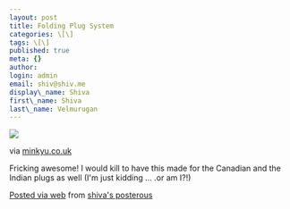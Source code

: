 ```yaml
---
layout: post
title: Folding Plug System
categories: \[\]
tags: \[\]
published: true
meta: {}
author:
login: admin
email: shiv@shiv.me
display\_name: Shiva
first\_name: Shiva
last\_name: Velmurugan
---
```


[![](/images/media_httpwwwminkyucoukSiteProductEntries2009420FoldingPlugSystemfileschoi28ukfoldingplug2902jpg_bGkwqfolpuntFtg.jpg.scaled500.jpg) ][0]

via [minkyu.co.uk][0]

Fricking awesome! I would kill to have this made for the Canadian and the Indian plugs as well (I'm just kidding ... .or am I?!)

[Posted via web][1] from [shiva's posterous][2] 

[0]: http://www.minkyu.co.uk/Site/Product/Entries/2009/4/20_Folding_Plug_System.html
[1]: http://posterous.com
[2]: http://shiva.posterous.com/folding-plug-system